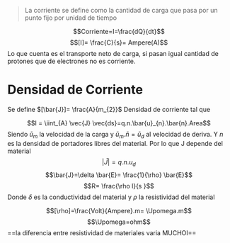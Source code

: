 > La corriente se define como la cantidad de carga que pasa por un punto fijo por unidad de tiempo

$$Corriente=I=\frac{dQ}{dt}$$
$$[I]= \frac{C}{s}= Ampere(A)$$
Lo que cuenta es el transporte neto de carga, si pasan igual cantidad de protones que de electrones no es corriente.
# Densidad de Corriente
Se define $[\bar{J}]= \frac{A}{m_{2}}$ Densidad de corriente tal que 

$$I = \iint_{A} \vec{J} \vec{ds}=q.n.\bar{u}_{n}.\bar{n}.Area$$
Siendo $\bar{u}_{m}$ la velocidad de la carga y $\bar{u}_{m}.\bar{n} =\bar{u}_{d}$ al velocidad de deriva. Y $n$ es la densidad de portadores libres del material. Por lo que J depende del material
$$|\bar{J}|=q.n.u_{d}$$
$$\bar{J}=\delta \bar{E}= \frac{1}{\rho} \bar{E}$$
$$R= \frac{\rho l}{s }$$
Donde $\delta$ es la conductividad del material y $\rho$ la resistividad del material

$$[\rho]=\frac{Volt}{Ampere}.m= \Upomega.m$$ $$\Upomega=ohm$$
==la diferencia entre resistividad de materiales varia MUCHOI==